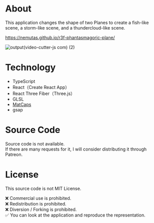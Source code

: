 # About
This application changes the shape of two Planes to create a fish-like scene, a storm-like scene, and a thundercloud-like scene.

https://nemutas.github.io/r3f-phantasmagoric-plane/

![output(video-cutter-js com) (2)](https://user-images.githubusercontent.com/46724121/156583234-cd454bca-4c90-44d6-91ae-1b39ea1cd5a9.gif)

# Technology

- TypeScript
- React（Create React App）
- React Three Fiber（Three.js）
- GLSL
- [MatCaps](https://github.com/nidorx/matcaps)
- gsap

# Source Code

Source code is not available.<br>
If there are many requests for it, I will consider distributing it through Patreon.

# License

This source code is not MIT License.

❌ Commercial use is prohibited.<br>
❌ Redistribution is prohibited.<br>
❌ Diversion / Forking is prohibited.<br>
✅ You can look at the application and reproduce the representation.
